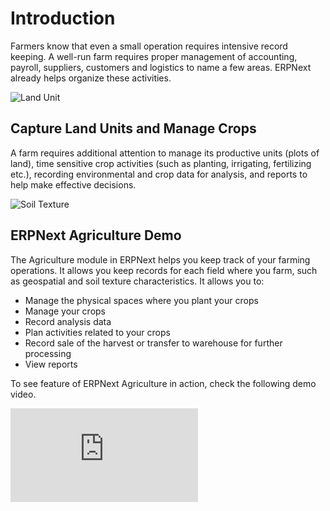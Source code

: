 # Introduction

Farmers know that even a small operation requires intensive record keeping. A well-run farm requires proper management of accounting, payroll, suppliers, customers and logistics to name a few areas. ERPNext already helps organize these activities.

<img class="screenshot" alt="Land Unit" src="{{docs_base_url}}/v13/assets/img/agriculture/land-unit.png">

## Capture Land Units and Manage Crops

A farm requires additional attention to manage its productive units (plots of land), time sensitive crop activities (such as planting, irrigating, fertilizing etc.), recording environmental and crop data for analysis, and reports to help make effective decisions.

<img class="screenshot" alt="Soil Texture" src="{{docs_base_url}}/v13/assets/img/agriculture/soil-texture.png">

## ERPNext Agriculture Demo

The Agriculture module in ERPNext helps you keep track of your farming operations. It allows you keep records for each field where you farm, such as geospatial and soil texture characteristics. It allows you to:

* Manage the physical spaces where you plant your crops
* Manage your crops
* Record analysis data
* Plan activities related to your crops
* Record sale of the harvest or transfer to warehouse for further processing
* View reports

To see feature of ERPNext Agriculture in action, check the following demo video.

<div class="embed-container">
    <iframe src="https://www.youtube.com/embed/A14cnWwE0vQ?rel=0" frameborder="0" allow="autoplay; encrypted-media" allowfullscreen></iframe>
</div>
